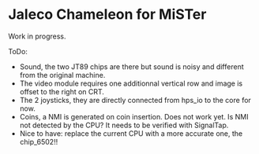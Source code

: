 # Jaleco Chameleon for MiSTer

Work in progress.

ToDo:
- Sound, the two JT89 chips are there but sound is noisy and different from the original machine.
- The video module requires one additionnal vertical row and image is offset to the right on CRT.
- The 2 joysticks, they are directly connected from hps_io to the core for now.
- Coins, a NMI is generated on coin insertion. Does not work yet. Is NMI not detected by the CPU? It needs to be verified with SignalTap.
- Nice to have: replace the current CPU with a more accurate one, the chip_6502!!

